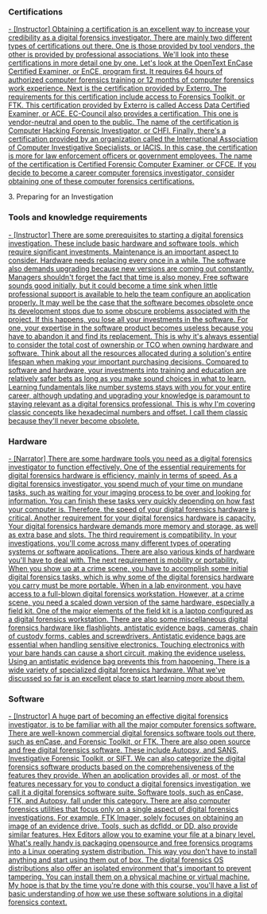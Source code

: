 ### **Certifications**

[\- \[Instructor\] Obtaining a certification is an excellent way to increase your credibility as a digital forensics investigator. There are mainly two different types of certifications out there. One is those provided by tool vendors, the other is provided by professional associations. We'll look into these certifications in more detail one by one. Let's look at the OpenText EnCase Certified Examiner, or EnCE, program first. It requires 64 hours of authorized computer forensics training or 12 months of computer forensics work experience. Next is the certification provided by Exterro. The requirements for this certification include access to Forensics Toolkit, or FTK. This certification provided by Exterro is called Access Data Certified Examiner, or ACE. EC-Council also provides a certification. This one is vendor-neutral and open to the public. The name of the certification is Computer Hacking Forensic Investigator, or CHFI. Finally, there's a certification provided by an organization called the International Association of Computer Investigative Specialists, or IACIS. In this case, the certification is more for law enforcement officers or government employees. The name of the certification is Certified Forensic Computer Examiner, or CFCE. If you decide to become a career computer forensics investigator, consider obtaining one of these computer forensics certifications.](https://www.linkedin.com/learning/cybersecurity-foundations-computer-forensics/certifications?resume=false&u=56745521#)

3\. Preparing for an Investigation 

### **Tools and knowledge requirements**

[\- \[Instructor\] There are some prerequisites to starting a digital forensics investigation. These include basic hardware and software tools, which require significant investments. Maintenance is an important aspect to consider. Hardware needs replacing every once in a while. The software also demands upgrading because new versions are coming out constantly. Managers shouldn't forget the fact that time is also money. Free software sounds good initially, but it could become a time sink when little professional support is available to help the team configure an application properly. It may well be the case that the software becomes obsolete once its development stops due to some obscure problems associated with the project. If this happens, you lose all your investments in the software. For one, your expertise in the software product becomes useless because you have to abandon it and find its replacement. This is why it's always essential to consider the total cost of ownership or TCO when owning hardware and software. Think about all the resources allocated during a solution's entire lifespan when making your important purchasing decisions. Compared to software and hardware, your investments into training and education are relatively safer bets as long as you make sound choices in what to learn. Learning fundamentals like number systems stays with you for your entire career, although updating and upgrading your knowledge is paramount to staying relevant as a digital forensics professional. This is why I'm covering classic concepts like hexadecimal numbers and offset. I call them classic because they'll never become obsolete.](https://www.linkedin.com/learning/cybersecurity-foundations-computer-forensics/tools-and-knowledge-requirements?autoSkip=true&resume=false&u=56745521#)

### **Hardware**

[\- \[Narrator\] There are some hardware tools you need as a digital forensics investigator to function effectively. One of the essential requirements for digital forensics hardware is efficiency, mainly in terms of speed. As a digital forensics investigator, you spend much of your time on mundane tasks, such as waiting for your imaging process to be over and looking for information. You can finish these tasks very quickly depending on how fast your computer is. Therefore, the speed of your digital forensics hardware is critical. Another requirement for your digital forensics hardware is capacity. Your digital forensics hardware demands more memory and storage, as well as extra base and slots. The third requirement is compatibility. In your investigations, you'll come across many different types of operating systems or software applications. There are also various kinds of hardware you'll have to deal with. The next requirement is mobility or portability. When you show up at a crime scene, you have to accomplish some initial digital forensics tasks, which is why some of the digital forensics hardware you carry must be more portable. When in a lab environment, you have access to a full-blown digital forensics workstation. However, at a crime scene, you need a scaled down version of the same hardware, especially a field kit. One of the major elements of the field kit is a laptop configured as a digital forensics workstation. There are also some miscellaneous digital forensics hardware like flashlights, antistatic evidence bags, cameras, chain of custody forms, cables and screwdrivers. Antistatic evidence bags are essential when handling sensitive electronics. Touching electronics with your bare hands can cause a short circuit, making the evidence useless. Using an antistatic evidence bag prevents this from happening. There is a wide variety of specialized digital forensics hardware. What we've discussed so far is an excellent place to start learning more about them.](https://www.linkedin.com/learning/cybersecurity-foundations-computer-forensics/hardware?resume=false&u=56745521#)

### **Software**

[\- \[Instructor\] A huge part of becoming an effective digital forensics investigator, is to be familiar with all the major computer forensics software. There are well-known commercial digital forensics software tools out there, such as enCase, and Forensic Toolkit, or FTK. There are also open source and free digital forensics software. These include Autopsy, and SANS, Investigative Forensic Toolkit, or SIFT. We can also categorize the digital forensics software products based on the comprehensiveness of the features they provide. When an application provides all, or most, of the features necessary for you to conduct a digital forensics investigation, we call it a digital forensics software suite. Software tools, such as enCase, FTK, and Autopsy, fall under this category. There are also computer forensics utilities that focus only on a single aspect of digital forensics investigations. For example, FTK Imager, solely focuses on obtaining an image of an evidence drive. Tools, such as dcfldd, or DD, also provide similar features. Hex Editors allow you to examine your file at a binary level. What's really handy is packaging opensource and free forensics programs into a Linux operating system distribution. This way you don't have to install anything and start using them out of box. The digital forensics OS distributions also offer an isolated environment that's important to prevent tampering. You can install them on a physical machine or virtual machine. My hope is that by the time you're done with this course, you'll have a list of basic understanding of how we use these software solutions in a digital forensics context.](https://www.linkedin.com/learning/cybersecurity-foundations-computer-forensics/software?resume=false&u=56745521#)




